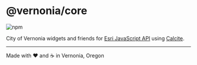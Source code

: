 # @vernonia/core

![npm](https://img.shields.io/npm/v/@vernonia/core?style=flat-square)

City of Vernonia widgets and friends for [Esri JavaScript API](https://developers.arcgis.com/javascript/latest/) using [Calcite](https://esri.github.io/calcite-components).

***

Made with :heart: and :coffee: in Vernonia, Oregon
